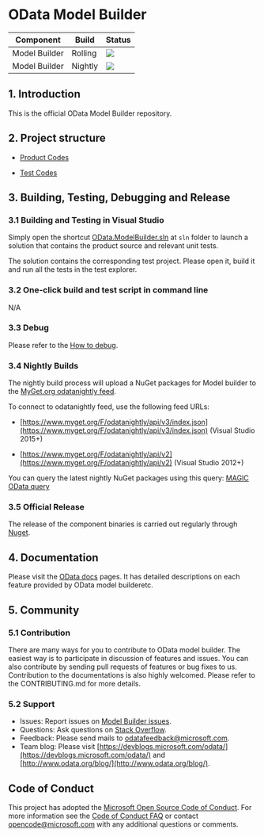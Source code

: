 OData Model Builder
 ============= 
 Component | Build  | Status 
--------|--------- |---------
Model Builder|Rolling | <img src="https://identitydivision.visualstudio.com/OData/_apis/build/status/OData.ModelBuilder/OData.ModelBuilder-Rolling?branchName=master"/> 
Model Builder|Nightly | <img src="https://identitydivision.visualstudio.com/OData/_apis/build/status/OData.ModelBuilder/OData.ModelBuilder-Nightly?branchName=master"/> 

## 1. Introduction
This is the official OData Model Builder repository.

## 2. Project structure

* [Product Codes](https://github.com/OData/ModelBuilder/tree/master/src/Microsoft.OData.ModelBuilder)

* [Test Codes](https://github.com/OData/ModelBuilder/tree/master/test/Microsoft.OData.ModelBuilder.Tests)

## 3. Building, Testing, Debugging and Release

### 3.1 Building and Testing in Visual Studio

Simply open the shortcut [OData.ModelBuilder.sln](https://github.com/OData/ModelBuilder/blob/master/sln/) at `sln` folder to launch a solution that contains the product source and relevant unit tests.

The solution contains the corresponding test project. Please open it, build it and run all the tests in the test explorer.

### 3.2 One-click build and test script in command line

N/A

### 3.3 Debug

Please refer to the [How to debug](http://odata.github.io/WebApi/10-01-debug-webapi-source).

### 3.4 Nightly Builds

The nightly build process will upload a NuGet packages for Model builder to the [MyGet.org odatanightly feed](https://www.myget.org/F/odatanightly/api/v3/index.json).

To connect to odatanightly feed, use the following feed URLs: 

- [https://www.myget.org/F/odatanightly/api/v3/index.json](https://www.myget.org/F/odatanightly/api/v3/index.json) (Visual Studio 2015+)

- [https://www.myget.org/F/odatanightly/api/v2](https://www.myget.org/F/odatanightly/api/v2) (Visual Studio 2012+)

You can query the latest nightly NuGet packages using this query: [MAGIC OData query](https://www.myget.org/F/odatanightly/Packages?$select=Id,Version&$orderby=Version%20desc&$top=4&$format=application/json)

### 3.5 Official Release

The release of the component binaries is carried out regularly through [Nuget](http://www.nuget.org/).

## 4. Documentation

Please visit the [OData docs](https://docs.microsoft.com/en-us/odata/) pages. It has detailed descriptions on each feature provided by OData model builderetc.

## 5. Community

### 5.1 Contribution

There are many ways for you to contribute to OData model builder. The easiest way is to participate in discussion of features and issues. You can also contribute by sending pull requests of features or bug fixes to us. Contribution to the documentations is also highly welcomed. Please refer to the CONTRIBUTING.md for more details.

### 5.2 Support

- Issues: Report issues on [Model Builder issues](https://github.com/OData/ModelBuilder/issues).
- Questions: Ask questions on [Stack Overflow](http://stackoverflow.com/questions/ask?tags=odata).
- Feedback: Please send mails to [odatafeedback@microsoft.com](mailto:odatafeedback@microsoft.com).
- Team blog: Please visit [https://devblogs.microsoft.com/odata/](https://devblogs.microsoft.com/odata/) and [http://www.odata.org/blog/](http://www.odata.org/blog/).

## Code of Conduct

This project has adopted the [Microsoft Open Source Code of Conduct](https://opensource.microsoft.com/codeofconduct/). For more information see the [Code of Conduct FAQ](https://opensource.microsoft.com/codeofconduct/faq/) or contact [opencode@microsoft.com](mailto:opencode@microsoft.com) with any additional questions or comments.
